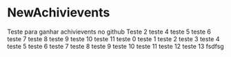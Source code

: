 # NewAchivievents
Teste para ganhar achivievents no github
Teste 2
teste 4
teste 5
teste 6
teste 7
teste 8
teste 9
teste 10
teste 11
teste 0
teste 1
teste 2
teste 3
teste 4
teste 5
teste 6
teste 7
teste 8
teste 9
teste 10
teste 11
teste 12
teste 13
fsdfsg
